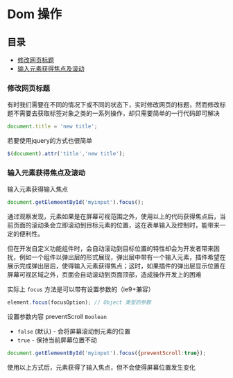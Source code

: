 # Dom 操作
## 目录

- [修改网页标题](#user-content-修改网页标题)
- [输入元素获得焦点及滚动](#输入元素获得焦点及滚动)

### 修改网页标题

有时我们需要在不同的情况下或不同的状态下，实时修改网页的标题，然而修改标题不需要去获取标签对象之类的一系列操作，却只需要简单的一行代码即可解决
```js
document.title = 'new title';
```
若要使用jquery的方式也很简单
```js
$(document).attr('title','new title');
```

### 输入元素获得焦点及滚动

输入元素获得输入焦点
```js
document.getElemeentById('myinput').focus();
```

通过观察发现，元素如果是在屏幕可视范围之外，使用以上的代码获得焦点后，当前页面的滚动条会立即滚动到目标元素的位置，这在表单输入及控制时，能带来一定的便利性。

但在开发自定义功能组件时，会自动滚动到目标位置的特性却会为开发者带来困扰，例如一个组件以弹出层的形式展现，弹出层中带有一个输入元素，插件希望在展示完成弹出层后，使得输入元素获得焦点；这时，如果插件的弹出层显示位置在屏幕可视区域之外，页面会自动滚动到页面顶部，造成操作开发上的困难

实际上 `focus` 方法是可以带有设置参数的（ie9+兼容）
```js
element.focus(focusOption); // Object 类型的参数
```
设置参数内容
preventScroll `Boolean`
- `false` (默认) - 会将屏幕滚动到元素的位置
- `true` - 保持当前屏幕位置不动

```js
document.getElemeentById('myinput').focus({preventScroll:true});
```

使用以上方式后，元素获得了输入焦点，但不会使得屏幕位置发生变化
